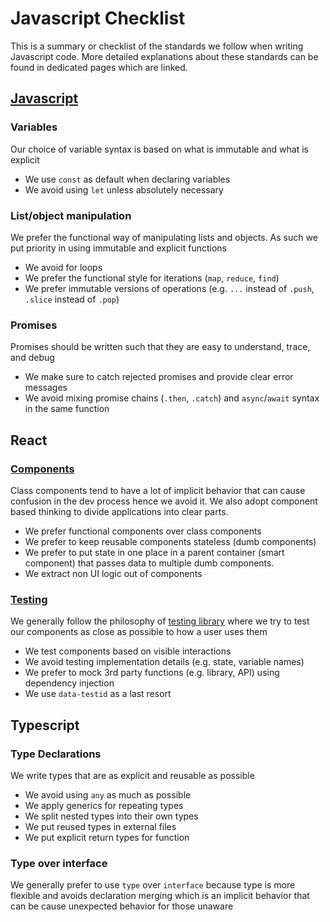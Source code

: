 # Javascript Checklist

This is a summary or checklist of the standards we follow when writing Javascript code. More detailed explanations about these standards can be found in dedicated pages which are linked.

## [Javascript](/standards/javascript/javascript-guidelines.md)

### Variables
Our choice of variable syntax is based on what is immutable and what is explicit
- We use `const` as default when declaring variables
- We avoid using `let` unless absolutely necessary

### List/object manipulation
We prefer the functional way of manipulating lists and objects. As such we put priority in using immutable and explicit functions
- We avoid for loops
- We prefer the functional style for iterations (`map`, `reduce`, `find`)
- We prefer immutable versions of operations (e.g. `...` instead of `.push`, `.slice` instead of `.pop`)

### Promises
Promises should be written such that they are easy to understand, trace, and debug
- We make sure to catch rejected promises and provide clear error messages
- We avoid mixing promise chains (`.then`, `.catch`) and `async`/`await` syntax in the same function

## React

### [Components](/standards/javascript/react-guidelines.md)
Class components tend to have a lot of implicit behavior that can cause confusion in the dev process hence we avoid it. We also adopt component based thinking to divide applications into clear parts.
- We prefer functional components over class components
- We prefer to keep reusable components stateless (dumb components)
- We prefer to put state in one place in a parent container (smart component) that passes data to multiple dumb components.
- We extract non UI logic out of components

### [Testing](/standards/tests/react-testing-guidelines.md)
We generally follow the philosophy of [testing library](https://testing-library.com/) where we try to test our components as close as possible to how a user uses them
- We test components based on visible interactions
- We avoid testing implementation details (e.g. state, variable names)
- We prefer to mock 3rd party functions (e.g. library, API) using dependency injection
- We use `data-testid` as a last resort

## Typescript

### Type Declarations
We write types that are as explicit and reusable as possible
- We avoid using `any` as much as possible
- We apply generics for repeating types
- We split nested types into their own types
- We put reused types in external files
- We put explicit return types for function

### Type over interface
We generally prefer to use `type` over `interface` because type is more flexible and avoids declaration merging which is an implicit behavior that can be cause unexpected behavior for those unaware
